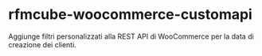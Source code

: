 # rfmcube-woocommerce-customapi
Aggiunge filtri personalizzati alla REST API di WooCommerce per la data di creazione dei clienti.
